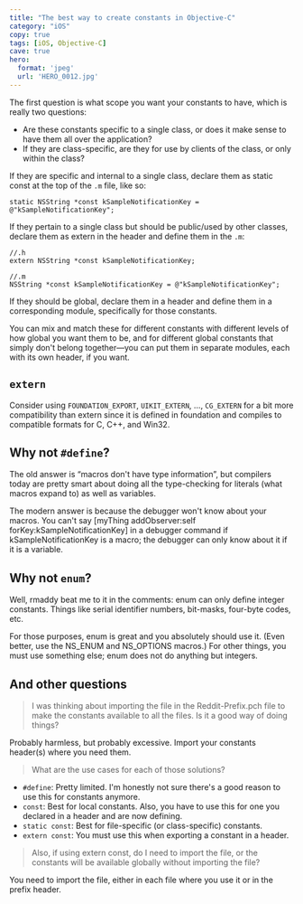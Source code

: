 ```yaml
---
title: "The best way to create constants in Objective-C"
category: "iOS"
copy: true
tags: [iOS, Objective-C]
cave: true
hero:
  format: 'jpeg'
  url: 'HERO_0012.jpg'
---
```

The first question is what scope you want your constants to have, which is really two questions:

* Are these constants specific to a single class, or does it make sense to have them all over the application?
* If they are class-specific, are they for use by clients of the class, or only within the class?

If they are specific and internal to a single class, declare them as static const at the top of the `.m` file, like so:

```objc
static NSString *const kSampleNotificationKey = @"kSampleNotificationKey";
```

If they pertain to a single class but should be public/used by other classes, declare them as extern in the header and define them in the `.m`:

```objc
//.h
extern NSString *const kSampleNotificationKey;
```

```objc
//.m
NSString *const kSampleNotificationKey = @"kSampleNotificationKey";
```

If they should be global, declare them in a header and define them in a corresponding module, specifically for those constants.

You can mix and match these for different constants with different levels of how global you want them to be, and for different global constants that simply don't belong together—you can put them in separate modules, each with its own header, if you want.

## `extern`

Consider using `FOUNDATION_EXPORT`, `UIKIT_EXTERN`, ..., `CG_EXTERN` for a bit more compatibility than extern since it is defined in foundation and compiles to compatible formats for C, C++, and Win32.

## Why not `#define`?

The old answer is “macros don't have type information”, but compilers today are pretty smart about doing all the type-checking for literals (what macros expand to) as well as variables.

The modern answer is because the debugger won't know about your macros. You can't say [myThing addObserver:self forKey:kSampleNotificationKey] in a debugger command if kSampleNotificationKey is a macro; the debugger can only know about it if it is a variable.

## Why not `enum`?

Well, rmaddy beat me to it in the comments: enum can only define integer constants. Things like serial identifier numbers, bit-masks, four-byte codes, etc.

For those purposes, enum is great and you absolutely should use it. (Even better, use the NS_ENUM and NS_OPTIONS macros.) For other things, you must use something else; enum does not do anything but integers.

## And other questions

> I was thinking about importing the file in the Reddit-Prefix.pch file to make the constants available to all the files. Is it a good way of doing things?

Probably harmless, but probably excessive. Import your constants header(s) where you need them.

> What are the use cases for each of those solutions?

* `#define`: Pretty limited. I'm honestly not sure there's a good reason to use this for constants anymore.
* `const`: Best for local constants. Also, you have to use this for one you declared in a header and are now defining.
* `static const`: Best for file-specific (or class-specific) constants.
* `extern const`: You must use this when exporting a constant in a header.

> Also, if using extern const, do I need to import the file, or the constants will be available globally without importing the file?

You need to import the file, either in each file where you use it or in the prefix header.
